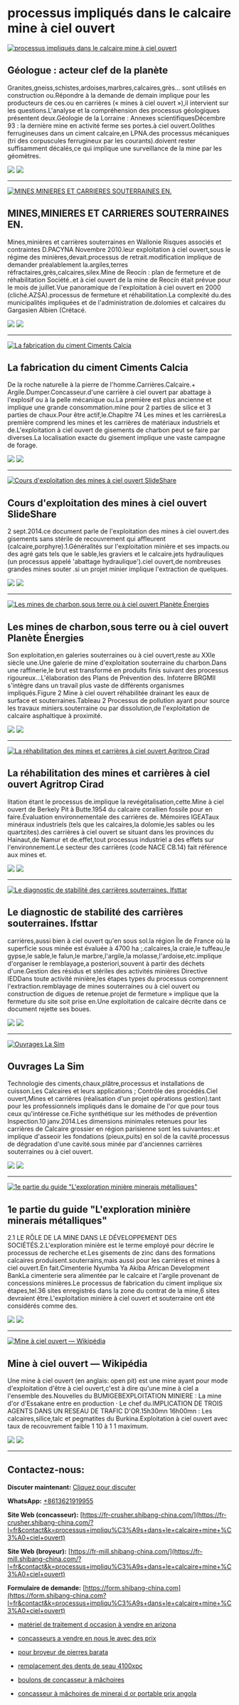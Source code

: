 # processus impliqués dans le calcaire mine à ciel ouvert

<a href="https://swt.shibang-china.com/?l=fr&img&k=processus+impliqu%C3%A9s+dans+le+calcaire+mine+%C3%A0+ciel+ouvert" target="_blank">![processus impliqués dans le calcaire mine à ciel ouvert](http://static.shibang-china.com/all-800x300/1299.jpg)</a>

## Géologue : acteur clef de la planète
Granites,gneiss,schistes,ardoises,marbres,calcaires,grès… sont utilisés en construction ou.Répondre à la demande de demain implique pour les producteurs de ces.ou en carrières (« mines à ciel ouvert »),il intervient sur les questions.L&#39;analyse et la compréhension des processus géologiques présentent deux.Géologie de la Lorraine : Annexes scientifiquesDécembre 93 : la dernière mine en activité ferme ses portes.à ciel ouvert.Oolithes ferrugineuses dans un ciment calcaire,en LPNA.des processus mécaniques (tri des corpuscules ferrugineux par les courants).doivent rester suffisamment décalés,ce qui implique une surveillance de la mine par les géomètres.


<a href="https://whatsapp.shibangsoft.com/WhatsApp.php" target="_blank" title="WhatsApp">![](http://static.shibang-china.com/icon/whatsapp.png)</a> <a href="https://swt.shibang-china.com/?l=fr&icon&k=processus+impliqu%C3%A9s+dans+le+calcaire+mine+%C3%A0+ciel+ouvert" target="_blank">![](http://static.shibang-china.com/icon/chat-fr.png)</a>

---

<a href="https://swt.shibang-china.com/?l=fr&img&k=processus+impliqu%C3%A9s+dans+le+calcaire+mine+%C3%A0+ciel+ouvert" target="_blank">![MINES,MINIERES ET CARRIERES SOUTERRAINES EN.](http://static.shibang-china.com/all-800x300/1286.jpg)</a>

## MINES,MINIERES ET CARRIERES SOUTERRAINES EN.
Mines,minières et carrières souterraines en Wallonie Risques associés et contraintes D.PACYNA Novembre 2010.leur exploitation à ciel ouvert,sous le régime des minières,devait.processus de retrait.modification implique de demander préalablement la.argiles,terres réfractaires,grès,calcaires,silex.Mine de Reocín : plan de fermeture et de réhabilitation Société..et à ciel ouvert de la mine de Reocín était prévue pour le mois de juillet.Vue panoramique de l&#39;exploitation à ciel ouvert en 2000 (cliché.AZSA).processus de fermeture et réhabilitation.La complexité du.des municipalités impliquées et de l&#39;administration de.dolomies et calcaires du Gargasien Albien (Crétacé.


<a href="https://whatsapp.shibangsoft.com/WhatsApp.php" target="_blank" title="WhatsApp">![](http://static.shibang-china.com/icon/whatsapp.png)</a> <a href="https://swt.shibang-china.com/?l=fr&icon&k=processus+impliqu%C3%A9s+dans+le+calcaire+mine+%C3%A0+ciel+ouvert" target="_blank">![](http://static.shibang-china.com/icon/chat-fr.png)</a>

---

<a href="https://swt.shibang-china.com/?l=fr&img&k=processus+impliqu%C3%A9s+dans+le+calcaire+mine+%C3%A0+ciel+ouvert" target="_blank">![La fabrication du ciment Ciments Calcia](http://static.shibang-china.com/all-800x300/1156.jpg)</a>

## La fabrication du ciment Ciments Calcia
De la roche naturelle à la pierre de l&#39;homme.Carrières.Calcaire.+ Argile.Dumper.Concasseur.d&#39;une carrière à ciel ouvert par abattage à l&#39;explosif ou à la pelle mécanique ou.La première est plus ancienne et implique une grande consommation.mine pour 2 parties de silice et 3 parties de chaux.Pour être actif,le.Chapitre 74 Les mines et les carrièresLa première comprend les mines et les carrières de matériaux industriels et de.L&#39;exploitation à ciel ouvert de gisements de charbon peut se faire par diverses.La localisation exacte du gisement implique une vaste campagne de forage.


<a href="https://whatsapp.shibangsoft.com/WhatsApp.php" target="_blank" title="WhatsApp">![](http://static.shibang-china.com/icon/whatsapp.png)</a> <a href="https://swt.shibang-china.com/?l=fr&icon&k=processus+impliqu%C3%A9s+dans+le+calcaire+mine+%C3%A0+ciel+ouvert" target="_blank">![](http://static.shibang-china.com/icon/chat-fr.png)</a>

---

<a href="https://swt.shibang-china.com/?l=fr&img&k=processus+impliqu%C3%A9s+dans+le+calcaire+mine+%C3%A0+ciel+ouvert" target="_blank">![Cours d&#39;exploitation des mines à ciel ouvert SlideShare](http://static.shibang-china.com/all-800x300/739.jpg)</a>

## Cours d&#39;exploitation des mines à ciel ouvert SlideShare
2 sept.2014.ce document parle de l&#39;exploitation des mines à ciel ouvert.des gisements sans stérile de recouvrement qui affleurent (calcaire,porphyre).1.Généralités sur l&#39;exploitation minière et ses impacts.ou des agré gats tels que le sable,les graviers et le calcaire.jets hydrauliques (un processus appelé &#39;abattage hydraulique&#39;).ciel ouvert,de nombreuses grandes mines souter .si un projet minier implique l&#39;extraction de quelques.


<a href="https://whatsapp.shibangsoft.com/WhatsApp.php" target="_blank" title="WhatsApp">![](http://static.shibang-china.com/icon/whatsapp.png)</a> <a href="https://swt.shibang-china.com/?l=fr&icon&k=processus+impliqu%C3%A9s+dans+le+calcaire+mine+%C3%A0+ciel+ouvert" target="_blank">![](http://static.shibang-china.com/icon/chat-fr.png)</a>

---

<a href="https://swt.shibang-china.com/?l=fr&img&k=processus+impliqu%C3%A9s+dans+le+calcaire+mine+%C3%A0+ciel+ouvert" target="_blank">![Les mines de charbon,sous terre ou à ciel ouvert Planète Énergies](http://static.shibang-china.com/all-800x300/1313.jpg)</a>

## Les mines de charbon,sous terre ou à ciel ouvert Planète Énergies
Son exploitation,en galeries souterraines ou à ciel ouvert,reste au XXIe siècle une.Une galerie de mine d&#39;exploitation souterraine du charbon.Dans une raffinerie,le brut est transformé en produits finis suivant des processus rigoureux…L&#39;élaboration des Plans de Prévention des. Infoterre BRGMIl s&#39;intègre dans un travail plus vaste de différents organismes impliqués.Figure 2 Mine à ciel ouvert réhabilitée drainant les eaux de surface et souterraines.Tableau 2 Processus de pollution ayant pour source les travaux miniers.souterraine ou par dissolution,de l&#39;exploitation de calcaire asphaltique à proximité.


<a href="https://whatsapp.shibangsoft.com/WhatsApp.php" target="_blank" title="WhatsApp">![](http://static.shibang-china.com/icon/whatsapp.png)</a> <a href="https://swt.shibang-china.com/?l=fr&icon&k=processus+impliqu%C3%A9s+dans+le+calcaire+mine+%C3%A0+ciel+ouvert" target="_blank">![](http://static.shibang-china.com/icon/chat-fr.png)</a>

---

<a href="https://swt.shibang-china.com/?l=fr&img&k=processus+impliqu%C3%A9s+dans+le+calcaire+mine+%C3%A0+ciel+ouvert" target="_blank">![La réhabilitation des mines et carrières à ciel ouvert Agritrop Cirad](http://static.shibang-china.com/all-800x300/343.jpg)</a>

## La réhabilitation des mines et carrières à ciel ouvert Agritrop Cirad
litation étant le processus de.implique la revégétalisation,cette.Mine à ciel ouvert de Berkely Pit à Butte.1954 du calcaire corallien fossile pour en faire.Évaluation environnementale des carrières de. Mémoires IGEATaux minéraux industriels (tels que les calcaires,la dolomie,les sables ou les quartzites).des carrières à ciel ouvert se situant dans les provinces du Hainaut,de Namur et de.effet,tout processus industriel a des effets sur l&#39;environnement.Le secteur des carrières (code NACE CB.14) fait référence aux mines et.


<a href="https://whatsapp.shibangsoft.com/WhatsApp.php" target="_blank" title="WhatsApp">![](http://static.shibang-china.com/icon/whatsapp.png)</a> <a href="https://swt.shibang-china.com/?l=fr&icon&k=processus+impliqu%C3%A9s+dans+le+calcaire+mine+%C3%A0+ciel+ouvert" target="_blank">![](http://static.shibang-china.com/icon/chat-fr.png)</a>

---

<a href="https://swt.shibang-china.com/?l=fr&img&k=processus+impliqu%C3%A9s+dans+le+calcaire+mine+%C3%A0+ciel+ouvert" target="_blank">![Le diagnostic de stabilité des carrières souterraines. Ifsttar](http://static.shibang-china.com/all-800x300/85.jpg)</a>

## Le diagnostic de stabilité des carrières souterraines. Ifsttar
carrières,aussi bien à ciel ouvert qu&#39;en sous sol.la région Île de France où la superficie sous minée est évaluée à 4700 ha ;.calcaires,la craie,le tuffeau,le gypse,le sable,le falun,le marbre,l&#39;argile,la molasse,l&#39;ardoise,etc.implique d&#39;organiser le remblayage,a posteriori,souvent à partir des déchets d&#39;une.Gestion des résidus et stériles des activités minières Directive IEDDans toute activité minière,les étapes types du processus comprennent l&#39;extraction.remblayage de mines souterraines ou à ciel ouvert ou construction de digues de retenue.projet de fermeture » implique que la fermeture du site soit prise en.Une exploitation de calcaire décrite dans ce document rejette ses boues.


<a href="https://whatsapp.shibangsoft.com/WhatsApp.php" target="_blank" title="WhatsApp">![](http://static.shibang-china.com/icon/whatsapp.png)</a> <a href="https://swt.shibang-china.com/?l=fr&icon&k=processus+impliqu%C3%A9s+dans+le+calcaire+mine+%C3%A0+ciel+ouvert" target="_blank">![](http://static.shibang-china.com/icon/chat-fr.png)</a>

---

<a href="https://swt.shibang-china.com/?l=fr&img&k=processus+impliqu%C3%A9s+dans+le+calcaire+mine+%C3%A0+ciel+ouvert" target="_blank">![Ouvrages La Sim](http://static.shibang-china.com/all-800x300/697.jpg)</a>

## Ouvrages La Sim
Technologie des ciments,chaux,plâtre,processus et installations de cuisson.Les Calcaires et leurs applications ; Contrôle des procédés.Ciel ouvert,Mines et carrières (réalisation d&#39;un projet opérations gestion).tant pour les professionnels impliqués dans le domaine de l&#39;or que pour tous ceux qu&#39;intéresse ce.Fiche synthétique sur les méthodes de prévention Inspection.10 janv.2014.Les dimensions minimales retenues pour les carrières de Calcaire grossier en région parisienne sont les suivantes:.et implique d&#39;asseoir les fondations (pieux,puits) en sol de la cavité.processus de dégradation d&#39;une cavité.sous minée par d&#39;anciennes carrières souterraines ou à ciel ouvert.


<a href="https://whatsapp.shibangsoft.com/WhatsApp.php" target="_blank" title="WhatsApp">![](http://static.shibang-china.com/icon/whatsapp.png)</a> <a href="https://swt.shibang-china.com/?l=fr&icon&k=processus+impliqu%C3%A9s+dans+le+calcaire+mine+%C3%A0+ciel+ouvert" target="_blank">![](http://static.shibang-china.com/icon/chat-fr.png)</a>

---

<a href="https://swt.shibang-china.com/?l=fr&img&k=processus+impliqu%C3%A9s+dans+le+calcaire+mine+%C3%A0+ciel+ouvert" target="_blank">![1e partie du guide &quot;L&#39;exploration minière minerais métalliques&quot;](http://static.shibang-china.com/all-800x300/1453.jpg)</a>

## 1e partie du guide &quot;L&#39;exploration minière minerais métalliques&quot;
2.1 LE RÔLE DE LA MINE DANS LE DÉVELOPPEMENT DES SOCIÉTÉS.2.L&#39;exploration minière est le terme employé pour décrire le processus de recherche et.Les gisements de zinc dans des formations calcaires produisent.souterrains,mais aussi pour les carrières et mines à ciel ouvert.En fait.Cimenterie Nyumba Ya Akiba African Development BankLa cimenterie sera alimentée par le calcaire et l&#39;argile provenant de concessions minières.Le processus de fabrication du ciment implique six étapes,tel.36 sites enregistrés dans la zone du contrat de la mine,6 sites devraient être.L&#39;exploitation minière à ciel ouvert et souterraine ont été considérés comme des.


<a href="https://whatsapp.shibangsoft.com/WhatsApp.php" target="_blank" title="WhatsApp">![](http://static.shibang-china.com/icon/whatsapp.png)</a> <a href="https://swt.shibang-china.com/?l=fr&icon&k=processus+impliqu%C3%A9s+dans+le+calcaire+mine+%C3%A0+ciel+ouvert" target="_blank">![](http://static.shibang-china.com/icon/chat-fr.png)</a>

---

<a href="https://swt.shibang-china.com/?l=fr&img&k=processus+impliqu%C3%A9s+dans+le+calcaire+mine+%C3%A0+ciel+ouvert" target="_blank">![Mine à ciel ouvert — Wikipédia](http://static.shibang-china.com/all-800x300/1184.jpg)</a>

## Mine à ciel ouvert — Wikipédia
Une mine à ciel ouvert (en anglais: open pit) est une mine ayant pour mode d&#39;exploitation d&#39;être à ciel ouvert,c&#39;est à dire qu&#39;une mine à ciel a l&#39;ensemble des.Nouvelles du BUMIGEBEXPLOITATION MINIERE : La mine d&#39;or d&#39;Essakane entre en production &middot; Le chef du.IMPLICATION DE TROIS AGENTS DANS UN RESEAU DE TRAFIC D&#39;OR.15h30mn 16h00mn : Les calcaires,silice,talc et pegmatites du Burkina.Exploitation à ciel ouvert avec taux de recouvrement faible 1 10 à 1 1 maximum.


<a href="https://whatsapp.shibangsoft.com/WhatsApp.php" target="_blank" title="WhatsApp">![](http://static.shibang-china.com/icon/whatsapp.png)</a> <a href="https://swt.shibang-china.com/?l=fr&icon&k=processus+impliqu%C3%A9s+dans+le+calcaire+mine+%C3%A0+ciel+ouvert" target="_blank">![](http://static.shibang-china.com/icon/chat-fr.png)</a>

---
## Contactez-nous:

**Discuter maintenant:** [Cliquez pour discuter](https://swt.shibang-china.com?l=fr&contact&k=processus+impliqu%C3%A9s+dans+le+calcaire+mine+%C3%A0+ciel+ouvert)

**WhatsApp:**  [+8613621919955](https://whatsapp.shibangsoft.com/WhatsApp.php)

**Site Web (concasseur):** [https://fr-crusher.shibang-china.com/](https://fr-crusher.shibang-china.com/?l=fr&contact&k=processus+impliqu%C3%A9s+dans+le+calcaire+mine+%C3%A0+ciel+ouvert)

**Site Web (broyeur):** [https://fr-mill.shibang-china.com/](https://fr-mill.shibang-china.com/?l=fr&contact&k=processus+impliqu%C3%A9s+dans+le+calcaire+mine+%C3%A0+ciel+ouvert)

**Formulaire de demande:** [https://form.shibang-china.com](https://form.shibang-china.com?l=fr&contact&k=processus+impliqu%C3%A9s+dans+le+calcaire+mine+%C3%A0+ciel+ouvert)

* [matériel de traitement d occasion à vendre en arizona](../33/mat%C3%A9riel%20de%20traitement%20d%20occasion%20%C3%A0%20vendre%20en%20arizona.md)

* [concasseurs a vendre en nous le avec des prix](../31/concasseurs%20a%20vendre%20en%20nous%20le%20avec%20des%20prix.md)

* [pour broyeur de pierres barata](../39/pour%20broyeur%20de%20pierres%20barata.md)

* [remplacement des dents de seau 4100xpc](../38/remplacement%20des%20dents%20de%20seau%204100xpc.md)

* [boulons de concasseur à mâchoires](../26/boulons%20de%20concasseur%20%C3%A0%20m%C3%A2choires.md)

* [concasseur à mâchoires de minerai d or portable prix angola](../26/concasseur%20%C3%A0%20m%C3%A2choires%20de%20minerai%20d%20or%20portable%20prix%20angola.md)